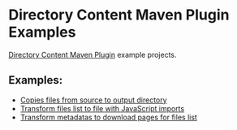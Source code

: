 # Directory Content Maven Plugin Examples
[Directory Content Maven Plugin](http://www.gabrys.biz/projects/directory-content-maven-plugin/) example projects.

## Examples:
* [Copies files from source to output directory](copyFiles)
* [Transform files list to file with JavaScript imports](transformListAndJavaScript)
* [Transform metadatas to download pages for files list](transformMetadatasAndDownload)
